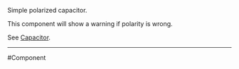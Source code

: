 Simple polarized capacitor.

This component will show a warning if polarity is wrong.

See [Capacitor](Capacitor).

---

#Component 